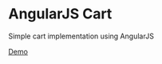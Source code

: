 # AngularJS Cart

Simple cart implementation using AngularJS

[Demo](http://nofreakz.com.br/william/angularjs/cart-example/)